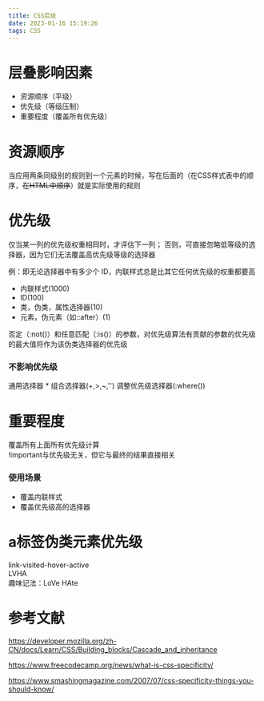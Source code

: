 ```yaml
---
title: CSS层级
date: 2023-01-16 15:19:26
tags: CSS
---
```


# 层叠影响因素

* 资源顺序（平级）
* 优先级（等级压制）
* 重要程度（覆盖所有优先级）

# 资源顺序

当应用两条同级别的规则到一个元素的时候，写在后面的（在CSS样式表中的顺序，<s>在HTML中顺序</s>）就是实际使用的规则

# 优先级

仅当某一列的优先级权重相同时，才评估下一列；
否则，可直接忽略低等级的选择器，因为它们无法覆盖高优先级等级的选择器

例：即无论选择器中有多少个 ID，内联样式总是比其它任何优先级的权重都要高

* 内联样式(1000)
* ID(100)
* 类，伪类，属性选择器(10)
* 元素，伪元素（如::after）(1)

否定（:not()）和任意匹配（:is()）的参数，对优先级算法有贡献的参数的优先级的最大值将作为该伪类选择器的优先级

### 不影响优先级
通用选择器 \* 组合选择器(+,>,~,'') 调整优先级选择器(:where())

# 重要程度
覆盖所有上面所有优先级计算  
!important与优先级无关，但它与最终的结果直接相关

### 使用场景
* 覆盖内联样式
* 覆盖优先级高的选择器

# a标签伪类元素优先级
link-visited-hover-active   
LVHA  
趣味记法：LoVe HAte

# 参考文献

https://developer.mozilla.org/zh-CN/docs/Learn/CSS/Building_blocks/Cascade_and_inheritance

https://www.freecodecamp.org/news/what-is-css-specificity/

https://www.smashingmagazine.com/2007/07/css-specificity-things-you-should-know/










